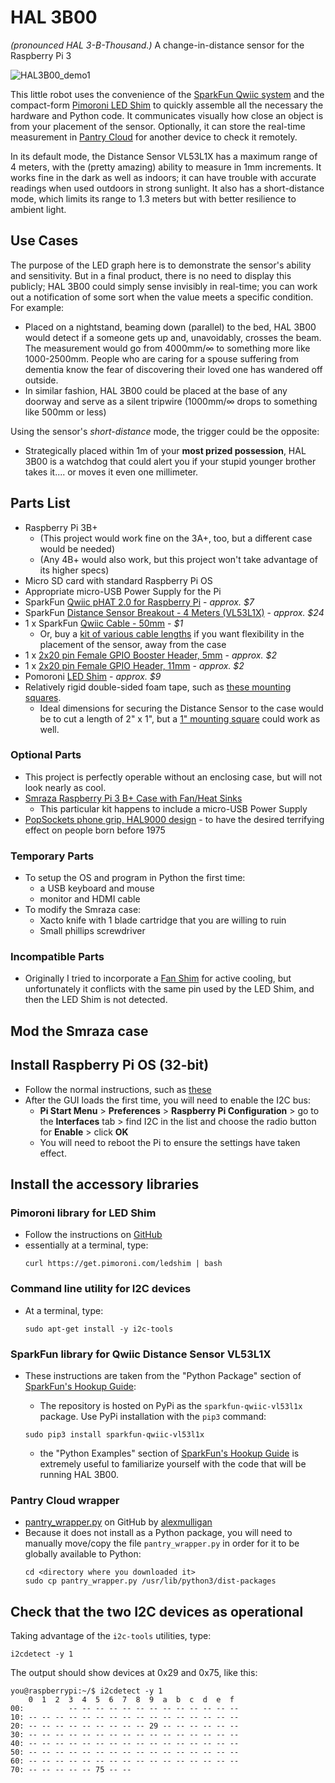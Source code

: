 # HAL 3B00
*(pronounced HAL 3-B-Thousand.)* A change-in-distance sensor for the Raspberry Pi 3

![HAL3B00_demo1](https://user-images.githubusercontent.com/84039166/190937533-196f0f39-fb8a-4758-8dfb-87f82211b5ac.gif)

This little robot uses the convenience of the [SparkFun Qwiic system](https://www.sparkfun.com/products/15945) and the compact-form [Pimoroni LED Shim](https://shop.pimoroni.com/products/led-shim) to quickly assemble all the necessary the hardware and Python code. It communicates visually how close an object is from your placement of the sensor. Optionally, it can store the real-time measurement in [Pantry Cloud](https://getpantry.cloud/) for another device to check it remotely.

In its default mode, the Distance Sensor VL53L1X has a maximum range of 4 meters, with the (pretty amazing) ability to measure in 1mm increments. It works fine in the dark as well as indoors; it can have trouble with accurate readings when used outdoors in strong sunlight. It also has a short-distance mode, which limits its range to 1.3 meters but with better resilience to ambient light.

## Use Cases
The purpose of the LED graph here is to demonstrate the sensor's ability and sensitivity. But in a final product, there is no need to display this publicly; HAL 3B00 could simply sense invisibly in real-time; you can work out a notification of some sort when the value meets a specific condition. For example:

- Placed on a nightstand, beaming down (parallel) to the bed, HAL 3B00 would detect if a someone gets up and, unavoidably, crosses the beam. The measurement would go from 4000mm/∞ to something more like 1000-2500mm. People who are caring for a spouse suffering from dementia know the fear of discovering their loved one has wandered off outside. 
- In similar fashion, HAL 3B00 could be placed at the base of any doorway and serve as a silent tripwire (1000mm/∞ drops to something like 500mm or less)

Using the sensor's *short-distance* mode, the trigger could be the opposite:

- Strategically placed within 1m of your **most prized possession**, HAL 3B00 is a watchdog that could alert you if your stupid younger brother takes it.... or moves it even one millimeter.

## Parts List

- Raspberry Pi 3B+
    - (This project would work fine on the 3A+, too, but a different case would be needed)
    - (Any 4B+ would also work, but this project won't take advantage of its higher specs)
- Micro SD card with standard Raspberry Pi OS
- Appropriate micro-USB Power Supply for the Pi
- SparkFun [Qwiic pHAT 2.0 for Raspberry Pi](https://www.sparkfun.com/products/15945) - *approx. $7*
- SparkFun [Distance Sensor Breakout - 4 Meters (VL53L1X)](https://www.sparkfun.com/products/14722) - *approx. $24*
- 1 x SparkFun [Qwiic Cable - 50mm](https://www.sparkfun.com/products/14426) - *$1*
    - Or, buy a [kit of various cable lengths](https://www.sparkfun.com/products/15081) if you want flexibility in the placement of the sensor, away from the case 
- 1 x [2x20 pin Female GPIO Booster Header, 5mm](https://shop.pimoroni.com/products/booster-header?variant=47414520906) - *approx. $2*
- 1 x [2x20 pin Female GPIO Header, 11mm](https://shop.pimoroni.com/products/2x20-pin-gpio-header-for-raspberry-pi-2-b-a?variant=1132812269) - *approx. $2*
- Pomoroni [LED Shim](https://shop.pimoroni.com/products/led-shim?variant=3136952467466) - *approx. $9*
- Relatively rigid double-sided foam tape, such as [these mounting squares](https://smile.amazon.com/Scotch-Mounting-Squares-6-Squares-111-LRG/dp/B00347A8EY/).
    - Ideal dimensions for securing the Distance Sensor to the case would be to cut a length of 2" x 1", but a [1" mounting square](https://smile.amazon.com/Sc%C3%B3tch-Scotch-Inch-Square-White/dp/B004E2RKL2) could work as well.

### Optional Parts
- This project is perfectly operable without an enclosing case, but will not look nearly as cool.
- [Smraza Raspberry Pi 3 B+ Case with Fan/Heat Sinks](https://smile.amazon.com/Smraza-Raspberry-Heatsinks-Supply-Compatible/dp/B07GKXZH7X)
    - This particular kit happens to include a micro-USB Power Supply
- [PopSockets phone grip, HAL9000 design](https://smile.amazon.com/gp/product/B07V98PLHR/) - to have the desired terrifying effect on people born before 1975

### Temporary Parts
- To setup the OS and program in Python the first time:
    - a USB keyboard and mouse
    - monitor and HDMI cable
- To modify the Smraza case:
    - Xacto knife with 1 blade cartridge that you are willing to ruin
    - Small phillips screwdriver

### Incompatible Parts

- Originally I tried to incorporate a [Fan Shim](https://shop.pimoroni.com/products/fan-shim?variant=29210095812691) for active cooling, but unfortunately it conflicts with the same pin used by the LED Shim, and then the LED Shim is not detected.

## Mod the Smraza case

## Install Raspberry Pi OS (32-bit)

- Follow the normal instructions, such as [these](https://www.raspberrypi.com/documentation/computers/getting-started.html)
- After the GUI loads the first time, you will need to enable the I2C bus:
    - **Pi Start Menu** > **Preferences** > **Raspberry Pi Configuration** > go to the **Interfaces** tab > find I2C in the list and choose the radio button for **Enable** > click **OK**
    - You will need to reboot the Pi to ensure the settings have taken effect.


## Install the accessory libraries

### Pimoroni library for LED Shim
- Follow the instructions on [GitHub](https://github.com/pimoroni/led-shim)
- essentially at a terminal, type:
    ```
    curl https://get.pimoroni.com/ledshim | bash
    ```

### Command line utility for I2C devices
- At a terminal, type:
    ```
    sudo apt-get install -y i2c-tools
    ```    

### SparkFun library for Qwiic Distance Sensor VL53L1X
- These instructions are taken from the "Python Package" section of [SparkFun's Hookup Guide](https://learn.sparkfun.com/tutorials/qwiic-distance-sensor-vl53l1x-hookup-guide/python-package-overview):
    - The repository is hosted on PyPi as the ```sparkfun-qwiic-vl53l1x``` package. Use PyPi installation with the ```pip3``` command:
    
    ```
    sudo pip3 install sparkfun-qwiic-vl53l1x
    ```    
    - the "Python Examples" section of [SparkFun's Hookup Guide](https://learn.sparkfun.com/tutorials/qwiic-distance-sensor-vl53l1x-hookup-guide/python-examples) is extremely useful to familiarize yourself with the code that will be running HAL 3B00.

### Pantry Cloud wrapper
- [pantry_wrapper.py](https://github.com/alexmulligan/pantry_wrapper) on GitHub by [alexmulligan](https://github.com/alexmulligan)
- Because it does not install as a Python package, you will need to manually move/copy the file ```pantry_wrapper.py``` in order for it to be globally available to Python:
    ```
    cd <directory where you downloaded it>
    sudo cp pantry_wrapper.py /usr/lib/python3/dist-packages
    ```   
    
## Check that the two I2C devices as operational
Taking advantage of the ```i2c-tools``` utilities, type:

```
i2cdetect -y 1
```
    
The output should show devices at 0x29 and 0x75, like this:

```   
you@raspberrypi:~/$ i2cdetect -y 1
    0  1  2  3  4  5  6  7  8  9  a  b  c  d  e  f
00:          -- -- -- -- -- -- -- -- -- -- -- -- --
10: -- -- -- -- -- -- -- -- -- -- -- -- -- -- -- --
20: -- -- -- -- -- -- -- -- -- 29 -- -- -- -- -- --
30: -- -- -- -- -- -- -- -- -- -- -- -- -- -- -- --
40: -- -- -- -- -- -- -- -- -- -- -- -- -- -- -- --
50: -- -- -- -- -- -- -- -- -- -- -- -- -- -- -- --
60: -- -- -- -- -- -- -- -- -- -- -- -- -- -- -- --
70: -- -- -- -- -- 75 -- --
```   

